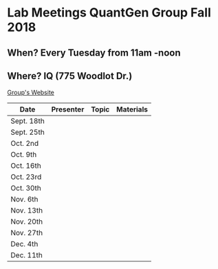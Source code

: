 # Lab Meetings QuantGen Group Fall 2018

## When? Every Tuesday from 11am -noon

## Where? IQ (775 Woodlot Dr.)

[Group's Website](http://quantgen.github.io/)

| Date           | Presenter     |  Topic        |  Materials    |
| -------------  | ------------- | ------------- | ------------- |
| Sept. 18th   |  | |  |
| Sept. 25th   |  | |  |
| Oct. 2nd   |  | |  |
| Oct. 9th   |  | |  |
| Oct. 16th   |  | |  |
| Oct. 23rd  |  | |  |
| Oct. 30th  |  | |  |
| Nov. 6th   |  | |  |
| Nov. 13th   |  | |  |
| Nov. 20th   |  | |  |
| Nov. 27th   |  | |  |
| Dec. 4th   |  | |  |
| Dec. 11th   |  | |  |

